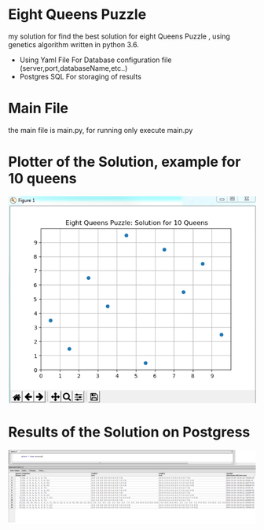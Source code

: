 # Eight Queens Puzzle
my solution for find the best solution for eight Queens Puzzle , using genetics algorithm written in python 3.6.

* Using Yaml File For Database configuration file (server,port,databaseName,etc..)
* Postgres SQL For storaging of results

# Main File
the main file is main.py, for running only execute main.py

# Plotter of the Solution, example for 10 queens
![QueensPuzzle](https://github.com/jesus87/queenspuzzle/blob/master/solution.png)

# Results of the Solution on Postgress
![QueensPuzzleResult](https://github.com/jesus87/queenspuzzle/blob/master/querypostgres.png)
